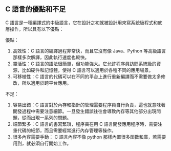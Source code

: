 ## C 語言的優點和不足

C 語言是一種編譯式的中級語言，它在設計之初就被設計用來寫系統級程式和底層操作，所以具有以下優點：

優點：
1. 高效性：C 語言的編譯過程非常快，而且它沒有像 Java、Python 等高級語言那樣多次解譯，因此執行速度也較快。
2. 靈活性：C 語言的語法很簡單，但功能強大。它允許程序員訪問系統級的資源，比如硬件和記憶體，使得 C 語言可以適用於各種不同的應用場景。
3. 可移植性：C 語言的代碼可以在不同的平台上進行重新編譯而不需要做太多修改，所以適用於跨平台應用。

不足：
1. 容易出錯：C 語言對於內存和指針的管理需要程序員自行負責，這也就意味著開發過程中需要注意細節。一旦發生錯誤往往會導致內存等其他部分出現問題，從而出現一系列的問題。
2. 細節繁多：C 語言的書寫繁瑣，程序員在用 C 語言開發應用程序時，需要注重代碼的細節，而且需要經常進行內存管理等操作。
3. 很多內容需要手動： C 語言內容不像 python 那樣內置很多函數和庫，若需要用到，就必須自行開始工作。